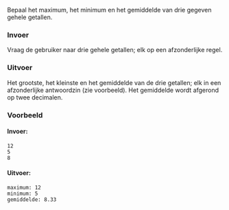 Bepaal het maximum, het minimum en het gemiddelde van drie gegeven gehele getallen.

### Invoer

Vraag de gebruiker naar drie gehele getallen; elk op een afzonderlijke regel.

### Uitvoer

Het grootste, het kleinste en het gemiddelde van de drie getallen; elk in een afzonderlijke antwoordzin (zie voorbeeld). Het gemiddelde wordt afgerond op twee decimalen.

### Voorbeeld

#### Invoer:

```
12
5
8
```

#### Uitvoer:

```
maximum: 12
minimum: 5
gemiddelde: 8.33
```
